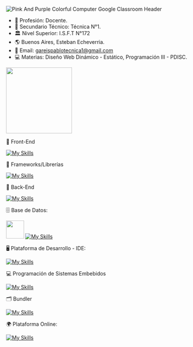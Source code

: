 
![Pink And Purple Colorful Computer Google Classroom Header](https://github.com/user-attachments/assets/b9fcb162-bad8-44dd-950a-f28923206f53)


- &#129333; Profesión: Docente.
- &#127979; Secundario Técnico: Técnica N°1.
- 🏛 Nivel Superior: I.S.F.T N°172
- &#127758; Buenos Aires, Esteban Echeverria.
- &#128231; Email: gareispablotecnica1@gmail.com
- &#128187; Materias: Diseño Web Dinámico - Estático, Programación III - PDISC.



<img height="180em" src="https://github-readme-stats-eight-theta.vercel.app/api/top-langs/?username=gareispablotecnica&layout=compact&langs_count=8&theme=algolia"/>



📕 Front-End

[![My Skills](https://skillicons.dev/icons?i=js,html,css,sass)](https://skillicons.dev)


📘 Frameworks/Librerías

[![My Skills](https://skillicons.dev/icons?i=bootstrap,react,django,flask,fastapi)](https://skillicons.dev)

📗 Back-End

[![My Skills](https://skillicons.dev/icons?i=java,cs,php,py)](https://skillicons.dev)


🗄 Base de Datos:

<img src="https://github.com/user-attachments/assets/7b4ecb00-b756-4d47-be2f-8561ce7ec254" width="48.5"> [![My Skills](https://skillicons.dev/icons?i=mysql,sqlite)](https://skillicons.dev)


🖥 Plataforma de Desarrollo  - IDE:

[![My Skills](https://skillicons.dev/icons?i=git,vscode,visualstudio,dotnet)](https://skillicons.dev)

💻 Programación de Sistemas Embebidos

[![My Skills](https://skillicons.dev/icons?i=arduino)](https://skillicons.dev)

🗂 Bundler

[![My Skills](https://skillicons.dev/icons?i=vite)](https://skillicons.dev)

🌍 Plataforma Online:

[![My Skills](https://skillicons.dev/icons?i=github,linkedin)](https://skillicons.dev)


